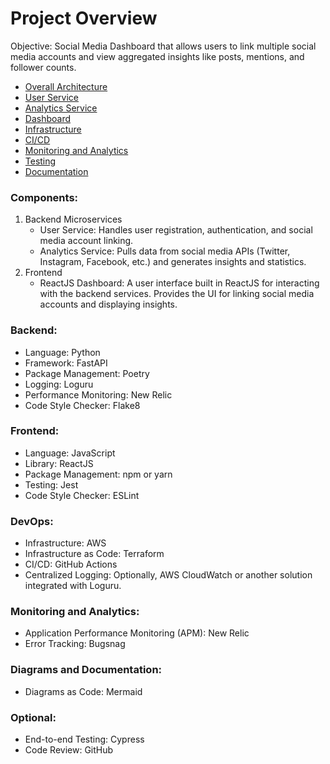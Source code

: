 # Project Overview

Objective: 
Social Media Dashboard that allows users to link multiple social media accounts and view aggregated insights like posts, mentions, and follower counts.


- [Overall Architecture](./architecture/Overall-Architecture.md)
- [User Service](./architecture/User-Service.md)
- [Analytics Service](./architecture/Analytics-Service.md)
- [Dashboard](./architecture/Dashboard.md)
- [Infrastructure](./architecture/Infrastructure.md)
- [CI/CD](./architecture/CI-CD.md)
- [Monitoring and Analytics](./architecture/Monitoring-and-Analytics.md)
- [Testing](./architecture/Testing.md)
- [Documentation](./architecture/Documentation.md)



### Components:

1. Backend Microservices
	- User Service: Handles user registration, authentication, and social media account linking.
	- Analytics Service: Pulls data from social media APIs (Twitter, Instagram, Facebook, etc.) and generates insights and statistics.
2. Frontend
	- ReactJS Dashboard: A user interface built in ReactJS for interacting with the backend services. Provides the UI for linking social media accounts and displaying insights.

### Backend:

- Language: Python
- Framework: FastAPI
- Package Management: Poetry
- Logging: Loguru
- Performance Monitoring: New Relic
- Code Style Checker: Flake8

### Frontend:

- Language: JavaScript
- Library: ReactJS
- Package Management: npm or yarn
- Testing: Jest
- Code Style Checker: ESLint

### DevOps:

- Infrastructure: AWS
- Infrastructure as Code: Terraform
- CI/CD: GitHub Actions
- Centralized Logging: Optionally, AWS CloudWatch or another solution integrated with Loguru.

### Monitoring and Analytics:

- Application Performance Monitoring (APM): New Relic
- Error Tracking: Bugsnag

### Diagrams and Documentation:

- Diagrams as Code: Mermaid

### Optional:

- End-to-end Testing: Cypress
- Code Review: GitHub